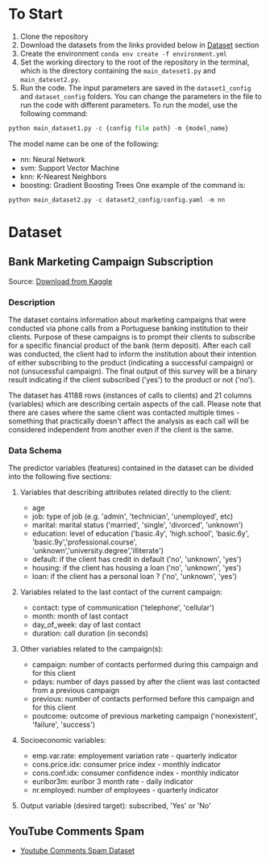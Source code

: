 
# To Start
1. Clone the repository
2. Download the datasets from the links provided below in [Dataset](#Dataset) section
3. Create the environment ```conda env create -f environment.yml```
4. Set the working directory to the root of the repository in the terminal, which is the directory containing the `main_dateset1.py` and `main_dateset2.py`.
4. Run the code. The input parameters are saved in the `dataset1_config` and `dataset_config` folders. You can change the parameters in the file to run the code with different parameters.
To run the model, use the following command:
```python
python main_dataset1.py -c {config file path} -m {model_name}
```
The model name can be one of the following:
- nn: Neural Network
- svm: Support Vector Machine
- knn: K-Nearest Neighbors
- boosting: Gradient Boosting Trees
One example of the command is:
```python
python main_dataset2.py -c dataset2_config/config.yaml -m nn
```

# Dataset

## Bank Marketing Campaign Subscription
Source: [Download from Kaggle](https://www.kaggle.com/datasets/pankajbhowmik/bank-marketing-campaign-subscriptions)

### Description
The dataset contains information about marketing campaigns that were conducted via phone calls from a Portuguese banking institution to their clients. Purpose of these campaigns is to prompt their clients to subscribe for a specific financial product of the bank (term deposit). After each call was conducted, the client had to inform the institution about their intention of either subscribing to the product (indicating a successful campaign) or not (unsucessful campaign).
The final output of this survey will be a binary result indicating if the client subscribed ('yes') to the product or not ('no').

The dataset has 41188 rows (instances of calls to clients) and 21 columns (variables) which are describing certain aspects of the call. Please note that there are cases where the same client was contacted multiple times - something that practically doesn't affect the analysis as each call will be considered independent from another even if the client is the same.

### Data Schema
The predictor variables (features) contained in the dataset can be divided into the following five sections:

1. Variables that describing attributes related directly to the client:
    - age
    - job: type of job (e.g. 'admin', 'technician', 'unemployed', etc)
    - marital: marital status ('married', 'single', 'divorced', 'unknown')
    - education: level of education ('basic.4y', 'high.school', 'basic.6y', 'basic.9y','professional.course', 'unknown','university.degree','illiterate')
    - default: if the client has credit in default ('no', 'unknown', 'yes')
    - housing: if the client has housing a loan ('no', 'unknown', 'yes')
    - loan: if the client has a personal loan ? ('no', 'unknown', 'yes')
2. Variables related to the last contact of the current campaign:
    - contact: type of communication ('telephone', 'cellular')
    - month: month of last contact
    - day_of_week: day of last contact
    - duration: call duration (in seconds)

3. Other variables related to the campaign(s):
    - campaign: number of contacts performed during this campaign and for this client 
    - pdays: number of days passed by after the client was last contacted from a previous campaign 
    - previous: number of contacts performed before this campaign and for this client 
    - poutcome: outcome of previous marketing campaign ('nonexistent', 'failure', 'success')

4. Socioeconomic variables:
    - emp.var.rate: employement variation rate - quarterly indicator
    - cons.price.idx: consumer price index - monthly indicator
    - cons.conf.idx: consumer confidence index - monthly indicator
    - euribor3m: euribor 3 month rate - daily indicator 
    - nr.employed: number of employees - quarterly indicator

5. Output variable (desired target): subscribed, 'Yes' or 'No'
## YouTube Comments Spam
- [Youtube Comments Spam Dataset](https://www.kaggle.com/datasets/ahsenwaheed/youtube-comments-spam-dataset)
